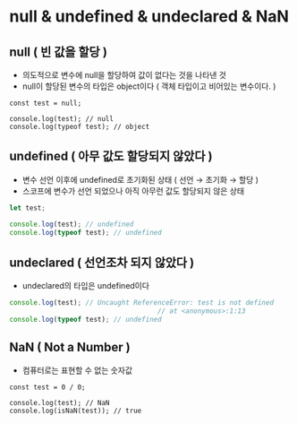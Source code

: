 # null & undefined & undeclared & NaN

## null ( 빈 값을 할당 )

- 의도적으로 변수에 null을 할당하여 값이 없다는 것을 나타낸 것
- null이 할당된 변수의 타입은 object이다 ( 객체 타입이고 비어있는 변수이다. )

```
const test = null;

console.log(test); // null
console.log(typeof test); // object
```

## undefined ( 아무 값도 할당되지 않았다 )

- 변수 선언 이후에 undefined로 초기화된 상태 ( 선언 → 초기화 → 할당 )
- 스코프에 변수가 선언 되었으나 아직 아무런 값도 할당되지 않은 상태

```jsx
let test;

console.log(test); // undefined
console.log(typeof test); // undefined
```

## undeclared ( 선언조차 되지 않았다 )

- undeclared의 타입은 undefined이다

```jsx
console.log(test); // Uncaught ReferenceError: test is not defined
									 // at <anonymous>:1:13
console.log(typeof test); // undefined
```

## NaN ( Not a Number )

- 컴퓨터로는 표현할 수 없는 숫자값

```
const test = 0 / 0;

console.log(test); // NaN
console.log(isNaN(test)); // true
```